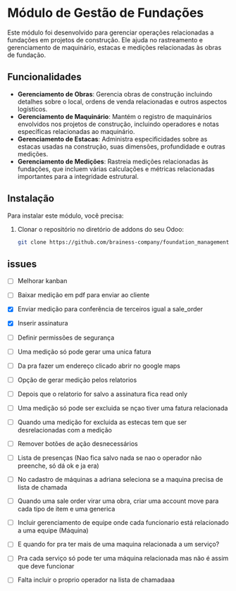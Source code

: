 # Módulo de Gestão de Fundações

Este módulo foi desenvolvido para gerenciar operações relacionadas a fundações em projetos de construção. Ele ajuda no rastreamento e gerenciamento de maquinário, estacas e medições relacionadas às obras de fundação.

## Funcionalidades

- **Gerenciamento de Obras**: Gerencia obras de construção incluindo detalhes sobre o local, ordens de venda relacionadas e outros aspectos logísticos.
- **Gerenciamento de Maquinário**: Mantém o registro de maquinários envolvidos nos projetos de construção, incluindo operadores e notas específicas relacionadas ao maquinário.
- **Gerenciamento de Estacas**: Administra especificidades sobre as estacas usadas na construção, suas dimensões, profundidade e outras medições.
- **Gerenciamento de Medições**: Rastreia medições relacionadas às fundações, que incluem várias calculações e métricas relacionadas importantes para a integridade estrutural.

## Instalação

Para instalar este módulo, você precisa:

1. Clonar o repositório no diretório de addons do seu Odoo:
   ```bash
   git clone https://github.com/brainess-company/foundation_management.git

## issues
- [ ] Melhorar kanban
- [ ] Baixar medição em pdf para enviar ao cliente
- [x] Enviar medição para conferência de terceiros igual a sale_order
- [x] Inserir assinatura
- [ ] Definir permissões de segurança
- [ ] Uma medição só pode gerar uma unica fatura
- [ ] Da pra fazer um endereço clicado abrir no google maps
- [ ] Opção de gerar medição pelos relatorios
- [ ] Depois que o relatorio for salvo a assinatura fica read only
- [ ] Uma medição só pode ser excluida se nçao tiver uma fatura relacionada
- [ ] Quando uma medição for excluida as estecas tem que ser desrelacionadas com a medição
- [ ] Remover botões de ação desnecessários
- [ ] Lista de presenças (Nao fica salvo nada se nao o operador não preenche, só dá ok e ja era)
- [ ] No cadastro de máquinas a adriana seleciona se a maquina precisa de lista de chamada
- [ ] Quando uma sale order virar uma obra, criar uma account move para cada tipo de item e uma generica
- [ ] Incluir gerenciamento de equipe onde cada funcionario está relacionado a uma equipe (Máquina)
- [ ] E quando for pra ter mais de uma maquina relacionada a um serviço?
- [ ] Pra cada serviço só pode ter uma máquina relacionada mas não é assim que deve funcionar
- [ ] Falta incluir o proprio operador na lista de chamadaaa

